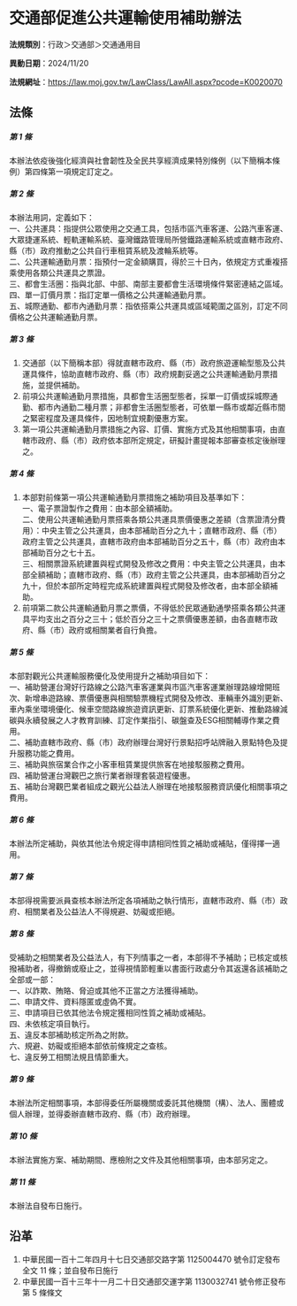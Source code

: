 # 交通部促進公共運輸使用補助辦法




**法規類別**：行政＞交通部＞交通通用目

**異動日期**：2024/11/20  

**法規網址**：https://law.moj.gov.tw/LawClass/LawAll.aspx?pcode=K0020070



## 法條
##### 第 1 條
本辦法依疫後強化經濟與社會韌性及全民共享經濟成果特別條例（以下簡稱本條例）第四條第一項規定訂定之。

##### 第 2 條
本辦法用詞，定義如下：  
一、公共運具：指提供公眾使用之交通工具，包括市區汽車客運、公路汽車客運、大眾捷運系統、輕軌運輸系統、臺灣鐵路管理局所營鐵路運輸系統或直轄市政府、縣（市）政府推動之公共自行車租賃系統及渡輪系統等。  
二、公共運輸通勤月票：指預付一定金額購買，得於三十日內，依規定方式重複搭乘使用各類公共運具之票證。  
三、都會生活圈：指與北部、中部、南部主要都會生活環境條件緊密連結之區域。  
四、單一訂價月票：指訂定單一價格之公共運輸通勤月票。  
五、城際通勤、都市內通勤月票：指依搭乘公共運具或區域範圍之區別，訂定不同價格之公共運輸通勤月票。

##### 第 3 條
1. 交通部（以下簡稱本部）得就直轄市政府、縣（市）政府旅遊運輸型態及公共運具條件，協助直轄市政府、縣（市）政府規劃妥適之公共運輸通勤月票措施，並提供補助。
1. 前項公共運輸通勤月票措施，具都會生活圈型態者，採單一訂價或採城際通勤、都市內通勤二種月票；非都會生活圈型態者，可依單一縣市或鄰近縣市間之緊密程度及運具條件，因地制宜規劃優惠方案。
1. 第一項公共運輸通勤月票措施之內容、訂價、實施方式及其他相關事項，由直轄市政府、縣（市）政府依本部所定規定，研擬計畫提報本部審查核定後辦理之。

##### 第 4 條
1. 本部對前條第一項公共運輸通勤月票措施之補助項目及基準如下：  
一、電子票證製作之費用：由本部全額補助。  
二、使用公共運輸通勤月票搭乘各類公共運具票價優惠之差額（含票證清分費用）：中央主管之公共運具，由本部補助百分之九十；直轄市政府、縣（市）政府主管之公共運具，直轄市政府由本部補助百分之五十，縣（市）政府由本部補助百分之七十五。  
三、相關票證系統建置與程式開發及修改之費用：中央主管之公共運具，由本部全額補助；直轄市政府、縣（市）政府主管之公共運具，由本部補助百分之九十，但於本部所定時程完成系統建置與程式開發及修改者，由本部全額補助。
1. 前項第二款公共運輸通勤月票之票價，不得低於民眾通勤通學搭乘各類公共運具平均支出之百分之三十；低於百分之三十之票價優惠差額，由各直轄市政府、縣（市）政府或相關業者自行負擔。

##### 第 5 條
本部對觀光公共運輸服務優化及使用提升之補助項目如下：  
一、補助營運台灣好行路線之公路汽車客運業與市區汽車客運業辦理路線增開班次、新增串遊路線、票價優惠與相關驗票機程式開發及修改、車輛車外識別更新、車內乘坐環境優化、候車空間路線旅遊資訊更新、訂票系統優化更新、推動路線減碳與永續發展之人才教育訓練、訂定作業指引、碳盤查及ESG相關輔導作業之費用。  
二、補助直轄市政府、縣（市）政府辦理台灣好行景點招呼站牌融入景點特色及提升服務功能之費用。  
三、補助與旅宿業合作之小客車租賃業提供旅客在地接駁服務之費用。  
四、補助營運台灣觀巴之旅行業者辦理套裝遊程優惠。  
五、補助台灣觀巴業者組成之觀光公益法人辦理在地接駁服務資訊優化相關事項之費用。

##### 第 6 條
本辦法所定補助，與依其他法令規定得申請相同性質之補助或補貼，僅得擇一適用。

##### 第 7 條
本部得視需要派員查核本辦法所定各項補助之執行情形，直轄市政府、縣（市）政府、相關業者及公益法人不得規避、妨礙或拒絕。

##### 第 8 條
受補助之相關業者及公益法人，有下列情事之一者，本部得不予補助；已核定或核撥補助者，得撤銷或廢止之，並得視情節輕重以書面行政處分令其返還各該補助之全部或一部：  
一、以詐欺、賄賂、脅迫或其他不正當之方法獲得補助。  
二、申請文件、資料隱匿或虛偽不實。  
三、申請項目已依其他法令規定獲相同性質之補助或補貼。  
四、未依核定項目執行。  
五、違反本部補助核定所為之附款。  
六、規避、妨礙或拒絕本部依前條規定之查核。  
七、違反勞工相關法規且情節重大。

##### 第 9 條
本辦法所定相關事項，本部得委任所屬機關或委託其他機關（構）、法人、團體或個人辦理，並得委辦直轄市政府、縣（市）政府辦理。

##### 第 10 條
本辦法實施方案、補助期間、應檢附之文件及其他相關事項，由本部另定之。

##### 第 11 條
本辦法自發布日施行。

## 沿革
1. 中華民國一百十二年四月十七日交通部交路字第 1125004470 號令訂定發布全文 11 條；並自發布日施行
1. 中華民國一百十三年十一月二十日交通部交運字第 1130032741 號令修正發布第 5  條條文
